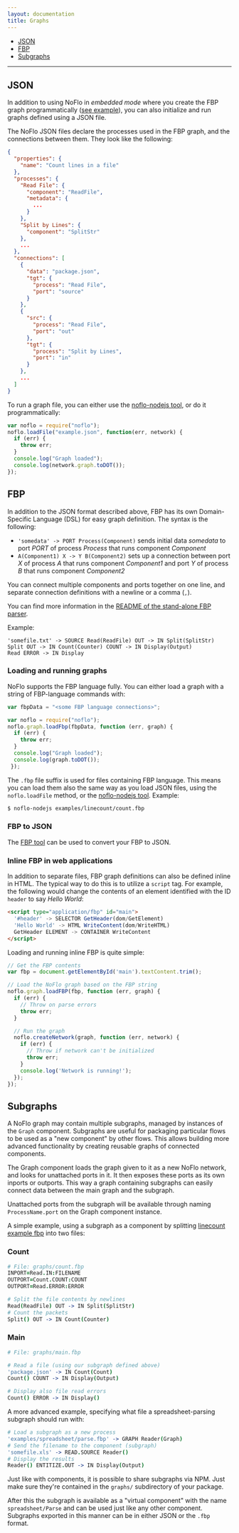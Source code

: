 ```yaml
---
layout: documentation
title: Graphs
---
```

- [JSON](#json)
- [FBP](#fbp)
- [Subgraphs](#subgraphs)

-------------
## <a name="json"></a>JSON

In addition to using NoFlo in _embedded mode_ where you create the FBP graph programmatically ([see example](https://raw.github.com/noflo/noflo/master/examples/linecount/count.coffee)), you can also initialize and run graphs defined using a JSON file.

The NoFlo JSON files declare the processes used in the FBP graph, and the connections between them. They look like the following:

```json
{
  "properties": {
    "name": "Count lines in a file"
  },
  "processes": {
    "Read File": {
      "component": "ReadFile",
      "metadata": {
        ...
      }
    },
    "Split by Lines": {
      "component": "SplitStr"
    },
    ...
  },
  "connections": [
    {
      "data": "package.json",
      "tgt": {
        "process": "Read File",
        "port": "source"
      }
    },
    {
      "src": {
        "process": "Read File",
        "port": "out"
      },
      "tgt": {
        "process": "Split by Lines",
        "port": "in"
      }
    },
    ...
  ]
}
```

To run a graph file, you can either use the [noflo-nodejs tool](https://github.com/noflo/noflo-nodejs), or do it programmatically:

```javascript
var noflo = require("noflo");
noflo.loadFile("example.json", function(err, network) {
  if (err) {
    throw err;
  }
  console.log("Graph loaded");
  console.log(network.graph.toDOT());
});
```

## <a name="fbp"></a>FBP

In addition to the JSON format described above, FBP has its own Domain-Specific Language (DSL) for easy graph definition. The syntax is the following:

* `'somedata' -> PORT Process(Component)` sends initial data _somedata_ to port _PORT_ of process _Process_ that runs component _Component_
* `A(Component1) X -> Y B(Component2)` sets up a connection between port _X_ of process _A_ that runs component _Component1_ and port _Y_ of process _B_ that runs component _Component2_

You can connect multiple components and ports together on one line, and separate connection definitions with a newline or a comma (`,`).

You can find more information in the [README of the stand-alone FBP parser](https://github.com/noflo/fbp#readme).

Example:

```fbp
'somefile.txt' -> SOURCE Read(ReadFile) OUT -> IN Split(SplitStr)
Split OUT -> IN Count(Counter) COUNT -> IN Display(Output)
Read ERROR -> IN Display
```

### Loading and running graphs

NoFlo supports the FBP language fully. You can either load a graph with a string of FBP-language commands with:

```javascript
var fbpData = "<some FBP language connections>";

var noflo = require("noflo");
noflo.graph.loadFbp(fbpData, function (err, graph) {
  if (err) {
    throw err;
  }
  console.log("Graph loaded");
  console.log(graph.toDOT());
 });
```

The `.fbp` file suffix is used for files containing FBP language. This means you can load them also the same way as you load JSON files, using the `noflo.loadFile` method, or the [noflo-nodejs tool](https://github.com/noflo/noflo-nodejs). Example:

```bash
$ noflo-nodejs examples/linecount/count.fbp
```

### FBP to JSON
The [FBP tool](https://github.com/flowbased/fbp) can be used to convert your FBP to JSON.

### Inline FBP in web applications

In addition to separate files, FBP graph definitions can also be defined inline in HTML. The typical way to do this is to utilize a `script` tag. For example, the following would change the contents of an element identified with the ID `header` to say *Hello World*:

```html
<script type="application/fbp" id="main">
  '#header' -> SELECTOR GetHeader(dom/GetElement)
  'Hello World' -> HTML WriteContent(dom/WriteHTML)
  GetHeader ELEMENT -> CONTAINER WriteContent
</script>
```

Loading and running inline FBP is quite simple:

```javascript
// Get the FBP contents
var fbp = document.getElementById('main').textContent.trim();

// Load the NoFlo graph based on the FBP string
noflo.graph.loadFBP(fbp, function (err, graph) {
  if (err) {
    // Throw on parse errors
    throw err;
  }

  // Run the graph
  noflo.createNetwork(graph, function (err, network) {
    if (err) {
      // Throw if network can't be initialized
      throw err;
    }
    console.log('Network is running!');
  });
});
```

<a id="subgraphs"></a>
## Subgraphs

A NoFlo graph may contain multiple subgraphs, managed by instances of the `Graph` component. Subgraphs are useful for packaging particular flows to be used as a "new component" by other flows. This allows building more advanced functionality by creating reusable graphs of connected components.

The Graph component loads the graph given to it as a new NoFlo network, and looks for unattached ports in it. It then exposes these ports as its own inports or outports. This way a graph containing subgraphs can easily connect data between the main graph and the subgraph.

Unattached ports from the subgraph will be available through naming `ProcessName.port` on the Graph component instance.

A simple example, using a subgraph as a component by splitting [linecount example fbp](https://github.com/noflo/noflo/blob/master/examples/linecount/count.fbp) into two files:

### Count
```coffeescript
# File: graphs/count.fbp
INPORT=Read.IN:FILENAME
OUTPORT=Count.COUNT:COUNT
OUTPORT=Read.ERROR:ERROR

# Split the file contents by newlines
Read(ReadFile) OUT -> IN Split(SplitStr)
# Count the packets
Split() OUT -> IN Count(Counter)
```

### Main
```coffeescript
# File: graphs/main.fbp

# Read a file (using our subgraph defined above)
'package.json' -> IN Count(Count)
Count() COUNT -> IN Display(Output)

# Display also file read errors
Count() ERROR -> IN Display()
```

A more advanced example, specifying what file a spreadsheet-parsing subgraph should run with:

```coffeescript
# Load a subgraph as a new process
'examples/spreadsheet/parse.fbp' -> GRAPH Reader(Graph)
# Send the filename to the component (subgraph)
'somefile.xls' -> READ.SOURCE Reader()
# Display the results
Reader() ENTITIZE.OUT -> IN Display(Output)
```

Just like with components, it is possible to share subgraphs via NPM. Just make sure they're contained in the `graphs/` subdirectory of your package.

After this the subgraph is available as a "virtual component" with the name `spreadsheet/Parse` and can be used just like any other component. Subgraphs exported in this manner can be in either JSON or the `.fbp` format.
